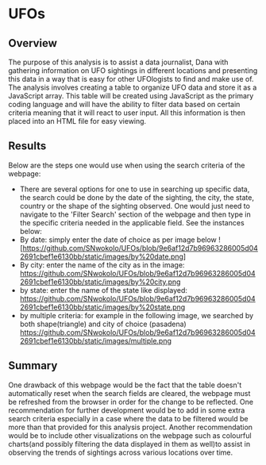 # UFOs
## Overview
The purpose of this analysis is to assist a data journalist, Dana with gathering information on UFO sightings in different locations and presenting this data in a way that is easy for other UFOlogists to find and make use of. The analysis involves creating a table to organize UFO data and store it as a JavaScript array. This table will be created using JavaScript as the primary coding language and will have the ability to filter data based on certain criteria meaning that it will react to user input. All this information is then placed into an HTML file for easy viewing.

## Results
Below are the steps one would use when using the search criteria of the webpage:
- There are several options for one to use in searching up specific data, the search could be done by the date of the sighting, the city, the state, country or the shape of the sighting observed. One would just need to navigate to the 'Filter Search' section of the webpage and then type in the specific criteria needed in the applicable field. See the instances below:
- By date: simply enter the date of choice as per image below 
! [https://github.com/SNwokolo/UFOs/blob/9e6af12d7b96963286005d042691cbef1e6130bb/static/images/by%20date.png]
- By city: enter the name of the city as in the image:
https://github.com/SNwokolo/UFOs/blob/9e6af12d7b96963286005d042691cbef1e6130bb/static/images/by%20city.png
- by state: enter the name of the state like displayed:
https://github.com/SNwokolo/UFOs/blob/9e6af12d7b96963286005d042691cbef1e6130bb/static/images/by%20state.png
- by multiple criteria: for example in the following image, we searched by both shape(triangle) and city of choice (pasadena)
https://github.com/SNwokolo/UFOs/blob/9e6af12d7b96963286005d042691cbef1e6130bb/static/images/multiple.png

## Summary
One drawback of this webpage would be the fact that the table doesn't automatically reset when the search fields are cleared, the webpage must be refreshed from the browser in order for the change to be reflected.
One recommendation for further development would be to add in some extra search criteria especially in a case where the data to be filtered would be more than that provided for this analysis project. Another recommendation would be to include other visualizations on the webpage such as colourful charts(and possibly filtering the data displayed in them as well)to assist in observing the trends of sightings across various locations over time.
